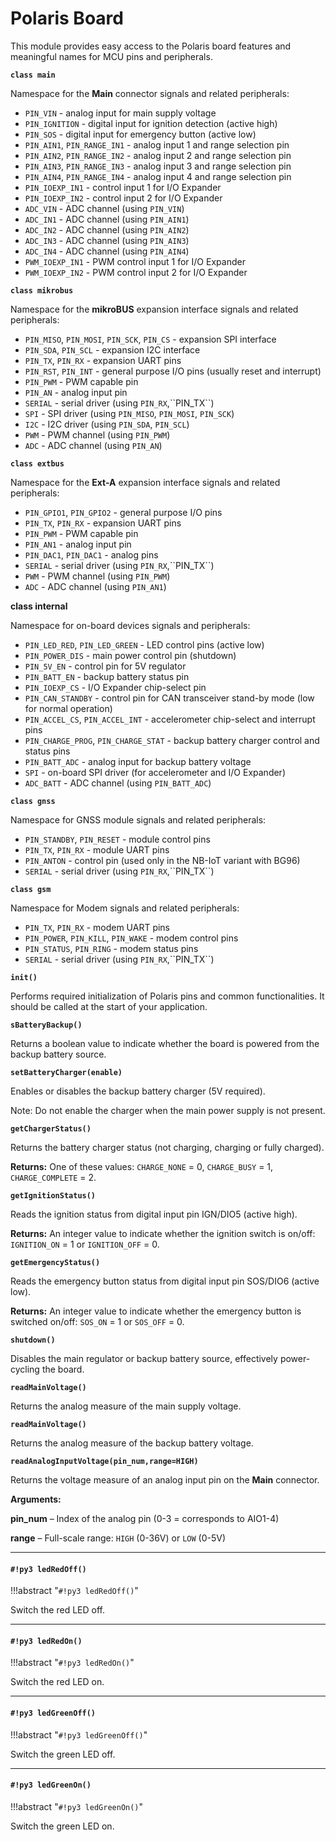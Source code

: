 # Polaris Board

This module provides easy access to the Polaris board features and meaningful names for MCU pins and peripherals.

**`class main`**

Namespace for the **Main** connector signals and related peripherals:


* `PIN_VIN` - analog input for main supply voltage
* `PIN_IGNITION` - digital input for ignition detection (active high)
* `PIN_SOS` - digital input for emergency button (active low)
* `PIN_AIN1`, `PIN_RANGE_IN1` - analog input 1 and range selection pin
* `PIN_AIN2`, `PIN_RANGE_IN2` - analog input 2 and range selection pin
* `PIN_AIN3`, `PIN_RANGE_IN3` - analog input 3 and range selection pin
* `PIN_AIN4`, `PIN_RANGE_IN4` - analog input 4 and range selection pin
* `PIN_IOEXP_IN1` - control input 1 for I/O Expander
* `PIN_IOEXP_IN2` - control input 2 for I/O Expander
* `ADC_VIN` - ADC channel (using `PIN_VIN`)
* `ADC_IN1` - ADC channel (using `PIN_AIN1`)
* `ADC_IN2` - ADC channel (using `PIN_AIN2`)
* `ADC_IN3` - ADC channel (using `PIN_AIN3`)
* `ADC_IN4` - ADC channel (using `PIN_AIN4`)
* `PWM_IOEXP_IN1` - PWM control input 1 for I/O Expander
* `PWM_IOEXP_IN2` - PWM control input 2 for I/O Expander
 
**`class mikrobus`**

Namespace for the **mikroBUS** expansion interface signals and related peripherals:


* `PIN_MISO`, `PIN_MOSI`, `PIN_SCK`, `PIN_CS` - expansion SPI interface
* `PIN_SDA`, `PIN_SCL` - expansion I2C interface
* `PIN_TX`, `PIN_RX` - expansion UART pins
* `PIN_RST`, `PIN_INT` - general purpose I/O pins (usually reset and interrupt)
* `PIN_PWM` - PWM capable pin
* `PIN_AN` - analog input pin
* `SERIAL` - serial driver (using `PIN_RX`,\`\`PIN_TX\`\`)
* `SPI` - SPI driver (using `PIN_MISO`, `PIN_MOSI`, `PIN_SCK`)
* `I2C` - I2C driver (using `PIN_SDA`, `PIN_SCL`)
* `PWM` - PWM channel (using `PIN_PWM`)
* `ADC` - ADC channel (using `PIN_AN`)


**`class extbus`**

Namespace for the **Ext-A** expansion interface signals and related peripherals:

* `PIN_GPIO1`, `PIN_GPIO2` - general purpose I/O pins
* `PIN_TX`, `PIN_RX` - expansion UART pins
* `PIN_PWM` - PWM capable pin
* `PIN_AN1` - analog input pin
* `PIN_DAC1`, `PIN_DAC1` - analog pins
* `SERIAL` - serial driver (using `PIN_RX`,\`\`PIN_TX\`\`)
* `PWM` - PWM channel (using `PIN_PWM`)
* `ADC` - ADC channel (using `PIN_AN1`)


**class internal**

Namespace for on-board devices signals and peripherals:


* `PIN_LED_RED`, `PIN_LED_GREEN` - LED control pins (active low)
* `PIN_POWER_DIS` - main power control pin (shutdown)
* `PIN_5V_EN` - control pin for 5V regulator
* `PIN_BATT_EN` - backup battery status pin
* `PIN_IOEXP_CS` - I/O Expander chip-select pin
* `PIN_CAN_STANDBY` - control pin for CAN transceiver stand-by mode (low for normal operation)
* `PIN_ACCEL_CS`, `PIN_ACCEL_INT` - accelerometer chip-select and interrupt pins
* `PIN_CHARGE_PROG`, `PIN_CHARGE_STAT` - backup battery charger control and status pins
* `PIN_BATT_ADC` - analog input for backup battery voltage
* `SPI` - on-board SPI driver (for accelerometer and I/O Expander)
* `ADC_BATT` - ADC channel (using `PIN_BATT_ADC`)


**`class gnss`**

Namespace for GNSS module signals and related peripherals:


* `PIN_STANDBY`, `PIN_RESET` - module control pins
* `PIN_TX`, `PIN_RX` - module UART pins
* `PIN_ANTON` - control pin (used only in the NB-IoT variant with BG96)
* `SERIAL` - serial driver (using `PIN_RX`,\`\`PIN_TX\`\`)


**`class gsm`**

Namespace for Modem signals and related peripherals:


* `PIN_TX`, `PIN_RX` - modem UART pins
* `PIN_POWER`, `PIN_KILL`, `PIN_WAKE` - modem control pins
* `PIN_STATUS`, `PIN_RING` - modem status pins
* `SERIAL` - serial driver (using `PIN_RX`,\`\`PIN_TX\`\`)

**`init()`**

Performs required initialization of Polaris pins and common functionalities.
It should be called at the start of your application.

**`sBatteryBackup()`**

Returns a boolean value to indicate whether the board is powered from the backup battery source.

**`setBatteryCharger(enable)`**



Enables or disables the backup battery charger (5V required).


Note: Do not enable the charger when the main power supply is not present.



**`getChargerStatus()`**

Returns the battery charger status (not charging, charging or fully charged).


**Returns:** One of these values: `CHARGE_NONE` = 0, `CHARGE_BUSY` = 1, `CHARGE_COMPLETE` = 2.

**`getIgnitionStatus()`**

Reads the ignition status from digital input pin IGN/DIO5 (active high).

**Returns:** An integer value to indicate whether the ignition switch is on/off: `IGNITION_ON` = 1 or `IGNITION_OFF` = 0.



**`getEmergencyStatus()`**

Reads the emergency button status from digital input pin SOS/DIO6 (active low).


**Returns:** An integer value to indicate whether the emergency button is switched on/off: `SOS_ON` = 1 or `SOS_OFF` = 0.



**`shutdown()`**

Disables the main regulator or backup battery source, effectively power-cycling the board.


**`readMainVoltage()`**

Returns the analog measure of the main supply voltage.


**`readMainVoltage()`**

Returns the analog measure of the backup battery voltage.


**`readAnalogInputVoltage(pin_num,range=HIGH)`**

Returns the voltage measure of an analog input pin on the **Main** connector.


**Arguments:**

**pin_num** – Index of the analog pin (0-3 = corresponds to AIO1-4)


**range** – Full-scale range: ```HIGH``` (0-36V) or ```LOW``` (0-5V)



---
#### `#!py3 ledRedOff()`

!!!abstract "`#!py3 ledRedOff()`"

Switch the red LED off.


---
#### `#!py3 ledRedOn()`

!!!abstract "`#!py3 ledRedOn()`"

Switch the red LED on.


---
#### `#!py3 ledGreenOff()`

!!!abstract "`#!py3 ledGreenOff()`"

Switch the green LED off.


---
#### `#!py3 ledGreenOn()`

!!!abstract "`#!py3 ledGreenOn()`"

Switch the green LED on.
<!--stackedit_data:
eyJkaXNjdXNzaW9ucyI6eyJ5N0o2NmJyOGdRM00zSDJwIjp7In
N0YXJ0Ijo0ODk3LCJlbmQiOjQ5MjAsInRleHQiOiIqKmByZWFk
TWFpblZvbHRhZ2UoKWAqKiJ9fSwiY29tbWVudHMiOnsiTXNOTV
pTMWV2S056aEx1UCI6eyJkaXNjdXNzaW9uSWQiOiJ5N0o2NmJy
OGdRM00zSDJwIiwic3ViIjoiZ2g6NjYzNTQ4NTQiLCJ0ZXh0Ij
oiRnVuY3Rpb24gbmFtZSBpcyB0aGUgc2FtZSBhcyBwcmV2aW91
cyBhbmQgc2hvdWxkIGJlIGNoZWNrZWQuIFxuKiByZWFkQmFja3
VwVm9sdGFnZSgpIiwiY3JlYXRlZCI6MTU5MjMxODk5NDQ2M319
LCJoaXN0b3J5IjpbLTE3NDU3MjcwOTYsNzY5OTg0ODU2XX0=
-->